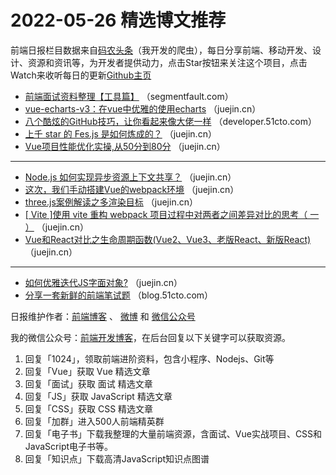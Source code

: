 # 2022-05-26 精选博文推荐

前端日报栏目数据来自[码农头条](https://toutiao.qdkfweb.cn/)（我开发的爬虫），每日分享前端、移动开发、设计、资源和资讯等，为开发者提供动力，点击Star按钮来关注这个项目，点击Watch来收听每日的更新[Github主页](https://github.com/kujian/frontendDaily)
* [前端面试资料整理【工具篇】](https://segmentfault.com/a/1190000041831737) （segmentfault.com）
* [vue-echarts-v3：在vue中优雅的使用echarts](https://juejin.cn/post/7101472305208885261) （juejin.cn）
* [八个酷炫的GitHub技巧，让你看起来像大佬一样](https://developer.51cto.com/article/709901.html) （developer.51cto.com）
* [上千 star 的 Fes.js 是如何炼成的？](https://juejin.cn/post/7101577737659219976) （juejin.cn）
* [Vue项目性能优化实操,从50分到80分](https://juejin.cn/post/7101560677688410125) （juejin.cn）

***
* [Node.js 如何实现异步资源上下文共享？](https://juejin.cn/post/7101560239622717470) （juejin.cn）
* [这次，我们手动搭建Vue的webpack环境](https://juejin.cn/post/7101555680905003016) （juejin.cn）
* [three.js案例解读之多渲染目标](https://juejin.cn/post/7101551219503529992) （juejin.cn）
* [[ Vite ]使用 vite 重构 webpack 项目过程中对两者之间差异对比的思考（ 一 ）](https://juejin.cn/post/7101544284788097032) （juejin.cn）
* [Vue和React对比之生命周期函数(Vue2、Vue3、老版React、新版React)](https://juejin.cn/post/7101531970194112543) （juejin.cn）

***
* [如何优雅迭代JS字面对象?](https://juejin.cn/post/7101486421612969998) （juejin.cn）
* [分享一套新鲜的前端笔试题](https://blog.51cto.com/u_13961087/5328610) （blog.51cto.com）

日报维护作者：[前端博客](https://qdkfweb.cn/) 、 [微博](http://weibo.com/kujian) 和 [微信公众号](https://open.weixin.qq.com/qr/code?username=caibaojian_com)

我的微信公众号：[前端开发博客](https://open.weixin.qq.com/qr/code?username=caibaojian_com)，在后台回复以下关键字可以获取资源。

1. 回复「1024」，领取前端进阶资料，包含小程序、Nodejs、Git等
2. 回复「Vue」获取 Vue 精选文章
3. 回复「面试」获取 面试 精选文章
4. 回复「JS」获取 JavaScript 精选文章
5. 回复「CSS」获取 CSS 精选文章
6. 回复「加群」进入500人前端精英群
7. 回复「电子书」下载我整理的大量前端资源，含面试、Vue实战项目、CSS和JavaScript电子书等。
8. 回复「知识点」下载高清JavaScript知识点图谱